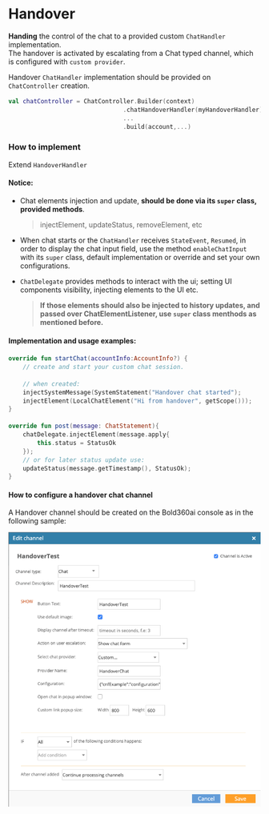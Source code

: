 
# Handover
**Handing** the control of the chat to a provided custom `ChatHandler` implementation.  
The handover is activated by escalating from a Chat typed channel, which is configured with `custom provider`.

Handover `ChatHandler` implementation should be provided on `ChatController` creation.
```kotlin
val chatController = ChatController.Builder(context)
                                .chatHandoverHandler(myHandoverHandler)
                                ...
                                .build(account,...)
```



### How to implement
Extend `HandoverHandler`   


#### Notice:

- Chat elements injection and update, **should be done via its `super` class, provided methods**.  
  >injectElement, updateStatus, removeElement, etc

- When chat starts or the `ChatHandler` receives `StateEvent`, `Resumed`, in order to display the chat input field, use the method `enableChatInput` with its `super` class, default implementation or override and set your own configurations.

- `ChatDelegate` provides methods to interact with the ui; setting UI components visibility, injecting elements to the UI etc.   
  >**If those elements should also be injected to history updates, and passed over ChatElementListener, use `super` class menthods as mentioned before.**


#### Implementation and usage examples:

```kotlin 
override fun startChat(accountInfo:AccountInfo?) {
    // create and start your custom chat session.

    // when created:
    injectSystemMessage(SystemStatement("Handover chat started");
    injectElement(LocalChatElement("Hi from handover", getScope()));
}

override fun post(message: ChatStatement){
    chatDelegate.injectElement(message.apply{
        this.status = StatusOk
    });
    // or for later status update use:
    updateStatus(message.getTimestamp(), StatusOk); 
}
```

#### How to configure a handover chat channel

A Handover channel should be created on the Bold360ai console as in the following sample:

![](images/Android/handoverChannel.png)
